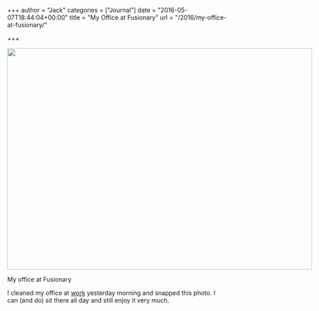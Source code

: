 +++
author = "Jack"
categories = ["Journal"]
date = "2016-05-07T18:44:04+00:00"
title = "My Office at Fusionary"
url = "/2016/my-office-at-fusionary/"

+++

<div id="attachment_5197" style="width: 710px" class="wp-caption alignnone">
  <img class="wp-image-5197 size-large" src="/img/2016/05/IMG_0376-1-1024x743.jpg" width="700" height="508" srcset="/img/2016/05/IMG_0376-1-1024x743.jpg 1024w, /img/2016/05/IMG_0376-1-300x218.jpg 300w, /img/2016/05/IMG_0376-1-768x557.jpg 768w, /img/2016/05/IMG_0376-1-700x508.jpg 700w, /img/2016/05/IMG_0376-1.jpg 1280w" sizes="(max-width: 700px) 100vw, 700px" />
  
  <p class="wp-caption-text">
    My office at Fusionary
  </p>
</div>

I cleaned my office at [work][1] yesterday morning and snapped this photo. I can (and do) sit there all day and still enjoy it very much.

 [1]: http://fusionary.com